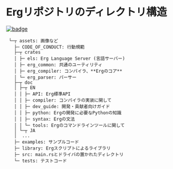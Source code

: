 # Ergリポジトリのディレクトリ構造

[![badge](https://img.shields.io/endpoint.svg?url=https%3A%2F%2Fgezf7g7pd5.execute-api.ap-northeast-1.amazonaws.com%2Fdefault%2Fsource_up_to_date%3Fowner%3Derg-lang%26repos%3Derg%26ref%3Dmain%26path%3Ddoc/EN/dev_guide/directories.md%26commit_hash%3D94185d534afe909d112381b53d60895389d02f95)](https://gezf7g7pd5.execute-api.ap-northeast-1.amazonaws.com/default/source_up_to_date?owner=erg-lang&repos=erg&ref=main&path=doc/EN/dev_guide/directories.md&commit_hash=94185d534afe909d112381b53d60895389d02f95)

```console
 └─┬ assets: 画像など
   ├─ CODE_OF_CONDUCT: 行動規範
   ├─┬ crates
   │ ├─ els: Erg Language Server (言語サーバー)
   │ ├─ erg_common: 共通のユーティリティ
   │ ├─ erg_compiler: コンパイラ、**Ergのコア**
   │ └─ erg_parser: パーサー
   ├─┬ doc
   │ ├─┬ EN
   │ │ ├─ API: Erg標準API
   │ │ ├─ compiler: コンパイラの実装に関して
   │ │ ├─ dev_guide: 開発・貢献者向けガイド
   │ │ ├─ python: Ergの開発に必要なPythonの知識
   │ │ ├─ syntax: Ergの文法
   │ │ └─ tools: Ergのコマンドラインツールに関して
   │ └─┬ JA
   │  ...
   ├─ examples: サンプルコード
   ├─ library: Ergスクリプトによるライブラリ
   ├─ src: main.rsとドライバの置かれたディレクトリ
   └─ tests: テストコード
```
